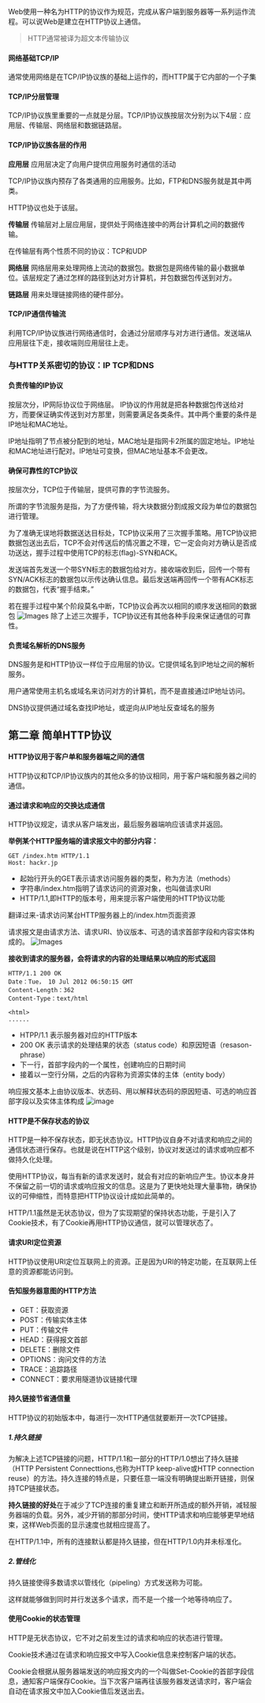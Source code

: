 
Web使用一种名为HTTP的协议作为规范，完成从客户端到服务器等一系列运作流程。可以说Web是建立在HTTP协议上通信。
> HTTP通常被译为超文本传输协议

#### 网络基础TCP/IP
通常使用网络是在TCP/IP协议族的基础上运作的，而HTTP属于它内部的一个子集

#### TCP/IP分层管理
TCP/IP协议族里重要的一点就是分层。TCP/IP协议族按层次分别为以下4层：应用层、传输层、网络层和数据链路层。

#### TCP/IP协议族各层的作用
**应用层**
应用层决定了向用户提供应用服务时通信的活动

TCP/IP协议族内预存了各类通用的应用服务。比如，FTP和DNS服务就是其中两类。

HTTP协议也处于该层。

**传输层**
传输层对上层应用层，提供处于网络连接中的两台计算机之间的数据传输。

在传输层有两个性质不同的协议：TCP和UDP

**网络层**
网络层用来处理网络上流动的数据包。数据包是网络传输的最小数据单位。该层规定了通过怎样的路径到达对方计算机，并包数据包传送到对方。

**链路层**
用来处理链接网络的硬件部分。

#### TCP/IP通信传输流
利用TCP/IP协议族进行网络通信时，会通过分层顺序与对方进行通信。发送端从应用层往下走，接收端则应用层往上走。

### 与HTTP关系密切的协议：IP TCP和DNS

#### 负责传输的IP协议
按层次分，IP网际协议位于网络层。
IP协议的作用就是把各种数据包传送给对方，而要保证确实传送到对方那里，则需要满足各类条件。其中两个重要的条件是IP地址和MAC地址。

IP地址指明了节点被分配到的地址，MAC地址是指网卡2所属的固定地址。IP地址和MAC地址进行配对。IP地址可变换，但MAC地址基本不会更改。

#### 确保可靠性的TCP协议
按层次分，TCP位于传输层，提供可靠的字节流服务。

所谓的字节流服务是指，为了方便传输，将大块数据分割成报文段为单位的数据包进行管理。

为了准确无误地将数据送达目标处，TCP协议采用了三次握手策略。用TCP协议把数据包送出去后，TCP不会对传送后的情况置之不理，它一定会向对方确认是否成功送达，握手过程中使用TCP的标志(flag)-SYN和ACK。

发送端首先发送一个带SYN标志的数据包给对方。接收端收到后，回传一个带有SYN/ACK标志的数据包以示传达确认信息。最后发送端再回传一个带有ACK标志的数据包，代表“握手结束。”

若在握手过程中某个阶段莫名中断，TCP协议会再次以相同的顺序发送相同的数据包
![Images](QQ20181023-222727.png)
除了上述三次握手，TCP协议还有其他各种手段来保证通信的可靠性。

#### 负责域名解析的DNS服务
DNS服务是和HTTP协议一样位于应用层的协议。它提供域名到IP地址之间的解析服务。

用户通常使用主机名或域名来访问对方的计算机，而不是直接通过IP地址访问。

DNS协议提供通过域名查找IP地址，或逆向从IP地址反查域名的服务

## 第二章 简单HTTP协议
#### HTTP协议用于客户单和服务器端之间的通信
HTTP协议和TCP/IP协议族内的其他众多的协议相同，用于客户端和服务器之间的通信。
#### 通过请求和响应的交换达成通信
HTTP协议规定，请求从客户端发出，最后服务器端响应该请求并返回。

**举例某个HTTP服务端的请求报文中的部分内容：**
```
GET /index.htm HTTP/1.1
Host: hackr.jp
```
- 起始行开头的GET表示请求访问服务器的类型，称为方法（methods）
- 字符串/index.htm指明了请求访问的资源对象，也叫做请求URI
- HTTP/1.1,即HTTP的版本号，用来提示客户端使用的HTTP协议功能

翻译过来-请求访问某台HTTP服务器上的/index.htm页面资源

请求报文是由请求方法、请求URI、协议版本、可选的请求首部字段和内容实体构成的。
![Images](WX20181024-135904.png)

**接收到请求的服务器，会将请求的内容的处理结果以响应的形式返回**
```
HTTP/1.1 200 OK
Date：Tue， 10 Jul 2012 06:50:15 GMT
Content-Length：362
Content-Type：text/html

<html>
......
```
- HTPP/1.1 表示服务器对应的HTTP版本
- 200 OK 表示请求的处理结果的状态（status code）和原因短语（resason-phrase）
- 下一行，首部字段内的一个属性，创建响应的日期时间
- 接着以一空行分隔，之后的内容称为资源实体的主体（entity body）

响应报文基本上由协议版本、状态码、用以解释状态码的原因短语、可选的响应首部字段以及实体主体构成
![image](WX20181024-141301.png)

#### HTTP是不保存状态的协议
HTTP是一种不保存状态，即无状态协议。HTTP协议自身不对请求和响应之间的通信状态进行保存。也就是说在HTTP这个级别，协议对发送过的请求或响应都不做持久化处理。

使用HTTP协议，每当有新的请求发送时，就会有对应的新响应产生。协议本身并不保留之前一切的请求或响应报文的信息。这是为了更快地处理大量事物，确保协议的可伸缩性，而特意把HTTP协议设计成如此简单的。

HTTP/1.1虽然是无状态协议，但为了实现期望的保持状态功能，于是引入了Cookie技术，有了Cookie再用HTTP协议通信，就可以管理状态了。

#### 请求URI定位资源
HTTP协议使用URI定位互联网上的资源。正是因为URI的特定功能，在互联网上任意的资源都能访问到。

#### 告知服务器意图的HTTP方法
- GET：获取资源
- POST：传输实体主体
- PUT：传输文件
- HEAD：获得报文首部
- DELETE：删除文件
- OPTIONS：询问文件的方法
- TRACE：追踪路径
- CONNECT：要求用隧道协议链接代理

#### 持久链接节省通信量
HTTP协议的初始版本中，每进行一次HTTP通信就要断开一次TCP链接。

##### 1.持久链接
为解决上述TCP链接的问题，HTTP/1.1和一部分的HTTP/1.0想出了持久链接（HTTP Persistent Connecttions,也称为HTTP keep-alive或HTTP connection reuse）的方法。持久连接的特点是，只要任意一端没有明确提出断开链接，则保持TCP链接状态。

**持久链接的好处**在于减少了TCP连接的重复建立和断开所造成的额外开销，减轻服务器端的负载。另外，减少开销的那部分时间，使HTTP请求和响应能够更早地结束，这样Web页面的显示速度也就相应提高了。

在HTTP/1.1中，所有的连接默认都是持久链接，但在HTTP/1.0内并未标准化。

##### 2.管线化

持久链接使得多数请求以管线化（pipeling）方式发送称为可能。

这样就能够做到同时并行发送多个请求，而不是一个接一个地等待响应了。

#### 使用Cookie的状态管理
HTTP是无状态协议，它不对之前发生过的请求和响应的状态进行管理。

Cookie技术通过在请求和响应报文中写入Cookie信息来控制客户端的状态。

Cookie会根据从服务器端发送的响应报文内的一个叫做Set-Cookie的首部字段信息，通知客户端保存Cookie。当下次客户端再往该服务器发送请求时，客户端会自动在请求报文中加入Cookie值后发送出去。